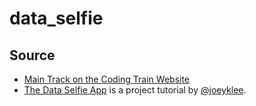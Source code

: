# data_selfie

## Source

- [Main Track on the Coding Train Website](https://thecodingtrain.com/tracks/data-and-apis-in-javascript)
- [The Data Selfie App](https://github.com/joeyklee/data-selfie-app) is a project tutorial by [@joeyklee](https://github.com/joeyklee).
